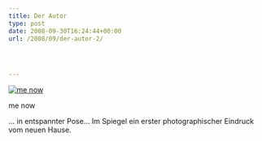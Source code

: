 ```yaml
---
title: Der Autor
type: post
date: 2008-09-30T16:24:44+00:00
url: /2008/09/der-autor-2/




---
```

<div class="flickr">
  <a href="http://www.flickr.com/photos/schreibblogade/2904227422/" title="me now"><img src="//farm4.static.flickr.com/3231/2904227422_df113d8d98.jpg" alt="me now" /></a></p>

  <p>
    me now
  </p>
</div>

... in entspannter Pose... Im Spiegel ein erster photographischer Eindruck vom neuen Hause.
